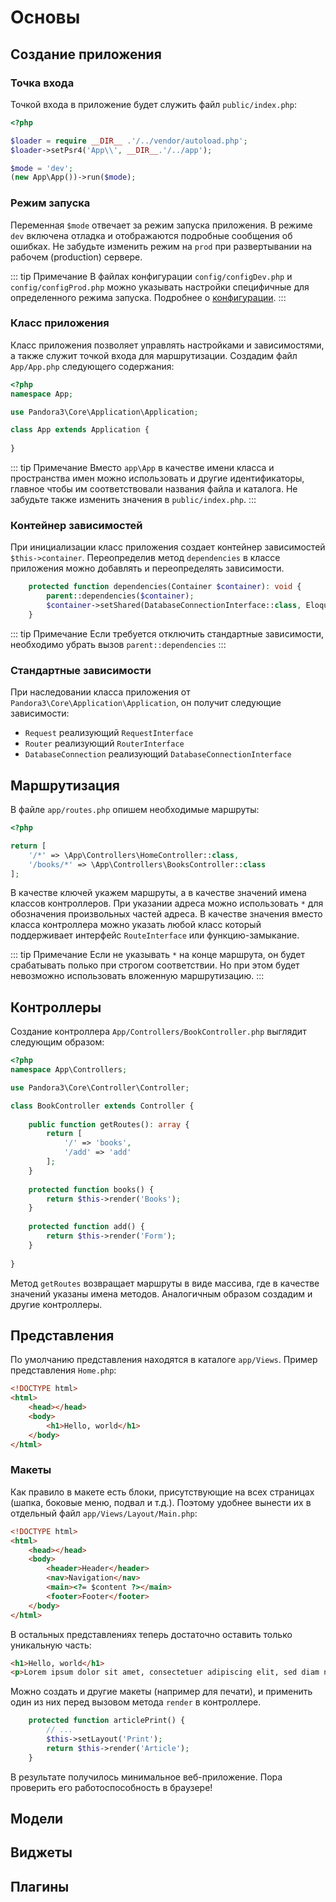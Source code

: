 # Основы

## Создание приложения

### Точка входа

Точкой входа в приложение будет служить файл `public/index.php`:

```php
<?php

$loader = require __DIR__ .'/../vendor/autoload.php';
$loader->setPsr4('App\\', __DIR__.'/../app');

$mode = 'dev';
(new App\App())->run($mode);
```

### Режим запуска
 
Переменная `$mode` отвечает за режим запуска приложения. В режиме `dev` включена отладка и отображаются подробные сообщения об ошибках. Не забудьте изменить режим на `prod` при развертывании на рабочем (production) сервере.

::: tip Примечание
В файлах конфигурации `config/configDev.php` и `config/configProd.php` можно указывать настройки специфичные для определенного режима запуска. Подробнее о [конфигурации](#).
:::

### Класс приложения

Класс приложения позволяет управлять настройками и зависимостями, а также служит точкой входа для маршрутизации. Создадим файл `App/App.php` следующего содержания:

```php
<?php
namespace App;

use Pandora3\Core\Application\Application;

class App extends Application {
	
}
```

::: tip Примечание
Вместо `app\App` в качестве имени класса и пространства имен можно использовать и другие идентификаторы, главное чтобы им соответствовали названия файла и каталога. Не забудьте также изменить значения в `public/index.php`.
:::

### Контейнер зависимостей

При инициализации класс приложения создает контейнер зависимостей `$this->container`. Переопределив метод `dependencies` в классе приложения можно добавлять и переопределять зависимости.

```php
	protected function dependencies(Container $container): void {
		parent::dependencies($container);
		$container->setShared(DatabaseConnectionInterface::class, EloquentConnection::class);
	}
```

::: tip Примечание
Если требуется отключить стандартные зависимости, необходимо убрать вызов `parent::dependencies`
:::

### Стандартные зависимости

При наследовании класса приложения от `Pandora3\Core\Application\Application`, он получит следующие зависимости:
* `Request` реализующий `RequestInterface`
* `Router` реализующий `RouterInterface`
* `DatabaseConnection` реализующий `DatabaseConnectionInterface`

## Маршрутизация

В файле `app/routes.php` опишем необходимые маршруты:

```php
<?php

return [
	'/*' => \App\Controllers\HomeController::class,
	'/books/*' => \App\Controllers\BooksController::class
];
```

В качестве ключей укажем маршруты, а в качестве значений имена классов контроллеров. При указании адреса можно использовать `*` для обозначения произвольных частей адреса. В качестве значения вместо класса контроллера можно указать любой класс который поддерживает интерфейс `RouteInterface` или функцию-замыкание.

::: tip Примечание
Если не указывать `*` на конце маршрута, он будет срабатывать полько при строгом соответствии. Но при этом будет невозможно использовать вложенную маршрутизацию.
:::


## Контроллеры

Создание контроллера `App/Controllers/BookController.php` выглядит следующим образом:

```php
<?php
namespace App\Controllers;

use Pandora3\Core\Controller\Controller;

class BookController extends Controller {
	
	public function getRoutes(): array {
		return [
			'/' => 'books',
			'/add' => 'add'
		];
	}
	
	protected function books() {
		return $this->render('Books');
	}
	
	protected function add() {
		return $this->render('Form');
	}
	
}
```

Метод `getRoutes` возвращает маршруты в виде массива, где в качестве значений указаны имена методов. Аналогичным образом создадим и другие контроллеры.

## Представления

По умолчанию представления находятся в каталоге `app/Views`. Пример представления `Home.php`:

```html
<!DOCTYPE html>
<html>
	<head></head>
	<body>
		<h1>Hello, world</h1>
	</body>
</html>
```

### Макеты

Как правило в макете есть блоки, присутствующие на всех страницах (шапка, боковые меню, подвал и т.д.). Поэтому удобнее вынести их в отдельный файл `app/Views/Layout/Main.php`:

```html
<!DOCTYPE html>
<html>
	<head></head>
	<body>
		<header>Header</header>
		<nav>Navigation</nav>
		<main><?= $content ?></main>
		<footer>Footer</footer>		
	</body>
</html>
```

В остальных представлениях теперь достаточно оставить только уникальную часть:

```html
<h1>Hello, world</h1>
<p>Lorem ipsum dolor sit amet, consectetuer adipiscing elit, sed diam nonummy nibh euismod tincidunt ut laoreet dolore magna aliquam erat volutpat.</p>
```

Можно создать и другие макеты (например для печати), и применить один из них перед вызовом метода `render` в контроллере.

```php
	protected function articlePrint() {
		// ...
		$this->setLayout('Print');
		return $this->render('Article');
	}
```

В результате получилось минимальное веб-приложение. Пора проверить его работоспособность в браузере!

## Модели

## Виджеты

## Плагины
